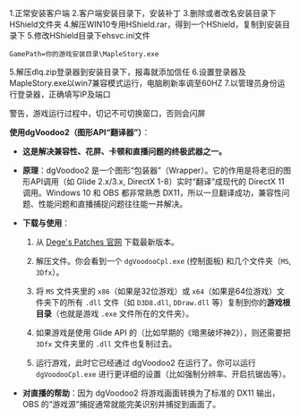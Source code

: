1.正常安装客户端
2.客户端安装目录下，安装补丁
3.删除或者改名安装目录下HShield文件夹
4.解压WIN10专用HShield.rar，得到一个HShield，复制到安装目录下
5.修改HShield目录下ehsvc.ini文件
```
GamePath=你的游戏安装目录\MapleStory.exe
```
5.解压dlq.zip登录器到安装目录下，报毒就添加信任
6.设置登录器及MapleStory.exe以win7兼容模式运行，电脑刷新率调至60HZ
7.以管理员身份运行登录器，正确填写IP及端口

警告，游戏运行过程中，切记不可切换窗口，否则会闪屏


**使用dgVoodoo2（图形API“翻译器”）**：

- **这是解决兼容性、花屏、卡顿和直播问题的终极武器之一。**
    
- **原理**：dgVoodoo2 是一个图形“包装器”（Wrapper）。它的作用是将老旧的图形API调用（如 Glide 2.x/3.x, DirectX 1-8）实时“翻译”成现代的 DirectX 11 调用。Windows 10 和 OBS 都非常熟悉 DX11，所以一旦翻译成功，兼容性问题、性能问题和直播捕捉问题往往能一并解决。
    
- **下载与使用**：
    
    1. 从 [Dege's Patches 官网](http://dege.freeweb.hu/dgVoodoo2/) 下载最新版本。
        
    2. 解压文件。你会看到一个 `dgVoodooCpl.exe` (控制面板) 和几个文件夹（`MS`, `3Dfx`）。
        
    3. 将 `MS` 文件夹里的 `x86`（如果是32位游戏）或 `x64`（如果是64位游戏）文件夹下的所有 `.dll` 文件（如 `D3D8.dll`, `DDraw.dll` 等）复制到你的**游戏根目录**（也就是游戏 `.exe` 文件所在的文件夹）。
        
    4. 如果游戏是使用 Glide API 的（比如早期的《暗黑破坏神2》），则还需要把 `3Dfx` 文件夹里的 `.dll` 文件也复制过去。
        
    5. 运行游戏，此时它已经通过 dgVoodoo2 在运行了。你可以运行 `dgVoodooCpl.exe` 进行更详细的设置（比如强制分辨率、开启抗锯齿等）。
        
- **对直播的帮助**：因为 dgVoodoo2 将游戏画面转换为了标准的 DX11 输出，OBS 的“游戏源”捕捉通常就能完美识别并捕捉到画面了。